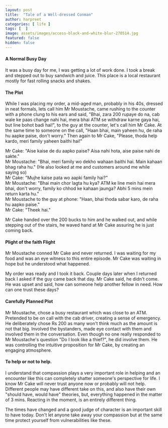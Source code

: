 ```yaml
---
layout: post
title:  "Tale of a Well-dressed Conman"
author: harpreet
categories: [ life ]
tags: [  ]
image: assets/images/access-black-and-white-blur-270514.jpg
featured: false
hidden: false
---
```


#### A Normal Busy Day

It was a busy day for me, I was getting a lot of work done. I took a break and stepped out to buy sandwich and juice. This place is a local restaurant mostly for fast rolling snacks and shakes.


#### The Plot

While I was placing my order, a mid-aged man, probably in his 40s, dressed in neat formals, lets call him Mr Moustache, came rushing to the counter with a phone clung to his ears and said, "Bhai, zara 200 rupaye do na, cab wale ke paas change nahi hai, mera bhai ATM se withdraw karne gaya hai, but line bohot badi hai!", to the guy at the counter, let's call him Mr Cake. At the same time to someone on the call, "Haan bhai, main yaheen hu, de raha hu aapke paise, don't worry." Then again to Mr Cake, "Please, thoda help kardo, meri family yaheen baithi hai!"

Mr Cake: "Aise kaise de du aapko paise? Aisa nahi hota, aise paise nahi de sakte." <br/>
Mr Moustache: "Bhai, meri family wo dekho wahaan baithi hai. Main kahaan bhag raha hu." (He also looked at me and customers around me while saying so)<br/>
Mr Cake: "Mujhe kaise pata wo aapki family hai?"<br/>
Mr Moustache: "Bhai main chor lagta hu kya? ATM ke line mein hai mera bhai, don't worry, family ko chhod ke kahaan jaunga? Abhi 5 mins mein return karta hu."<br/>
Mr Moustache to the guy at phone: "Haan, bhai thoda sabar karo, de raha hu aapko paise."<br/>
Mr Cake: "Theek hai."<br/>

Mr Cake handed over the 200 bucks to him and he walked out, and while stepping out of the stairs, he waved hand at Mr Cake assuring he is just coming back.


#### Plight of the faith Flight

Mr Moustache conned Mr Cake and never returned. I was waiting for my food and was an eye witness to this entire episode. Mr Cake was waiting in hope but he understood what happened.

My order was ready and I took it back. Couple days later when I returned back I asked if the guy came back that day. Mr Cake said, he didn't come. He was upset and said, how can someone help another fellow in need. How can one trust these days?

#### Carefully Planned Plot

Mr Moustache, chose a busy restaurant which was close to an ATM. Pretended to be on call with the cab driver, creating a sense of emergency. He deliberately chose Rs 200 as many won't think much as the amount is not that big. Involved the bystanders, made eye contact with them and involved them in the conversation. Even though no one really responded to Mr Moustache's question "Do I look like a thief?", he did involve them. He was controlling the intuitive proposition for Mr Cake, by creating an engaging atmosphere.


#### To help or not to help.

I understand that compassion plays a very important role in helping and an encounter like this can completely shatter someone's perspective for life. I know Mr Cake will never trust anyone now or probably will not help. Different people may have different take on this, and also have their own "should have, would have" theories, but, everything happened in the matter of 3 mins. Reacting in the moment, is an entirely different thing.

The times have changed and a good judge of character is an important skill to have today. Don't let anyone take away your compassion but at the same time protect yourself from vulnerabilities like these.
